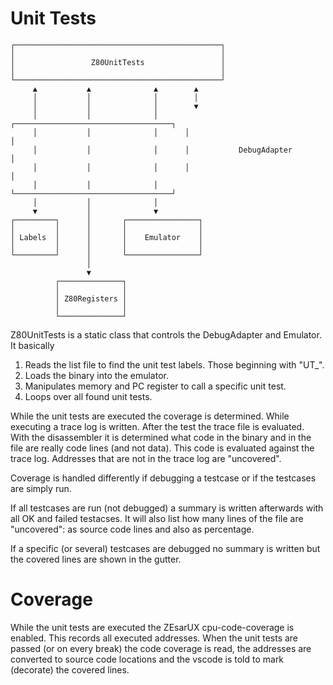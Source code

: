 # Unit Tests

~~~
┌──────────────────────────────────────────────┐
│                                              │
│                 Z80UnitTests                 │
│                                              │
└──────────────────────────────────────────────┘
     ▲           ▲              ▲        ▲
     │           │              │        │
     │           │              │        ▼
     │           │              │      ┌───────────────────────────────────┐
     │           │              │      │                                   │
     │           │              │      │           DebugAdapter            │
     │           │              │      │                                   │
     │           │              │      └───────────────────────────────────┘
     │           │              │
     ▼           │              ▼
┌─────────┐      │       ┌────────────────┐
│         │      │       │                │
│ Labels  │      │       │    Emulator    │
│         │      │       │                │
└─────────┘      │       └────────────────┘
                 │
                 ▼
          ┌──────────────┐
          │              │
          │ Z80Registers │
          │              │
          └──────────────┘
~~~

Z80UnitTests is a static class that controls the DebugAdapter and Emulator.
It basically
1. Reads the list file to find the unit test labels. Those beginning with "UT_".
2. Loads the binary into the emulator.
3. Manipulates memory and PC register to call a specific unit test.
4. Loops over all found unit tests.

While the unit tests are executed the coverage is determined.
While executing a trace log is written. After the test the trace file is evaluated.
With the disassembler it is determined what code in the binary and in the file are really code lines (and not data).
This code is evaluated against the trace log. Addresses that are not in the trace log are "uncovered".

Coverage is handled differently if debugging a testcase or if the testcases are simply run.

If all testcases are run (not debugged) a summary is written afterwards with all OK and failed testacses.
It will also list how many lines of the file are "uncovered": as source code lines and also as percentage.

If a specific (or several) testcases are debugged no summary is written but the covered lines are shown in the gutter.


# Coverage

While the unit tests are executed the ZEsarUX cpu-code-coverage is enabled.
This records all executed addresses.
When the unit tests are passed (or on every break) the code coverage is read, the addresses are converted to source code locations and the vscode is told to mark (decorate) the covered lines.
